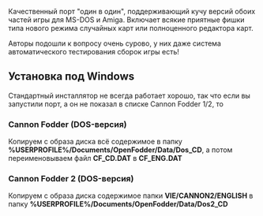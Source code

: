 Качественный порт "один в один", поддерживающий кучу версий обоих частей игры для MS-DOS и Amiga. Включает всякие приятные фишки типа нового режима случайных карт или полноценного редактора карт.

Авторы подошли к вопросу очень сурово, у них даже система автоматического тестирования сборок игры есть!

## Установка под Windows

Стандартный инсталлятор не всегда работает хорошо, так что если вы запустили порт, а он не показал в списке Cannon Fodder 1/2, то

### Cannon Fodder (DOS-версия)

Копируем с образа диска всё содержимое в папку **%USERPROFILE%/Documents/OpenFodder/Data/Dos_CD**, а потом переименовываем файл **CF_CD.DAT** в **CF_ENG.DAT**
 
### Cannon Fodder 2 (DOS-версия)

Копируем с образа диска содержимое папки **VIE/CANNON2/ENGLISH** в папку **%USERPROFILE%/Documents/OpenFodder/Data/Dos2_CD**
